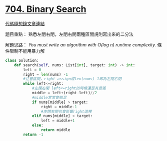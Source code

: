 # [704. Binary Search](https://leetcode.com/problems/binary-search/)


[代碼隨想錄文章連結](https://programmercarl.com/0704.%E4%BA%8C%E5%88%86%E6%9F%A5%E6%89%BE.html)

題目重點：
熟悉左閉右閉，左閉右開兩種區間規則寫出來的二分法

解題思路：
*You must write an algorithm with O(log n) runtime complexity.*
條件限制不能用暴力解


```python
class Solution:
    def search(self, nums: List[int], target: int) -> int:
        left = 0
        right = len(nums) -1
        #注意區間，right assign成len(nums)-1即為左閉右閉
        while left<=right:
            #左閉右閉 left<=right的時候還是有意義
            middle = left+(right-left)//2
            #middle常常會搞混
            if nums[middle] > target:
                right = middle-1
                #左閉右閉也會影響right這裡
            elif nums[middle] < target:
                left = middle+1
            else:
                return middle
        return -1
```